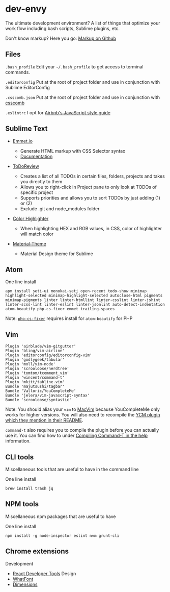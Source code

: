 dev-envy
========

The ultimate development environment? A list of things that optimize your work flow including bash scripts, Sublime plugins, etc.

Don't know markup? Here you go: <a href="https://help.github.com/articles/writing-on-github/" target="_blank">Markup on Github</a>

## Files
`.bash_profile` Edit your `~/.bash_profile` to get access to terminal commands.

`.editorconfig` Put at the root of project folder and use in conjunction with Sublime EditorConfig

`.csscomb.json` Put at the root of project folder and use in conjunction with [csscomb](http://csscomb.com/)

`.eslintrc` I opt for [Airbnb's JavaScript style guide](https://github.com/airbnb/javascript)

## Sublime Text

* <a href="https://github.com/sergeche/emmet-sublime" target="_blank">Emmet.io</a>
  * Generate HTML markup with CSS Selector syntax
  * <a href="http://docs.emmet.io/" target="_blank">Documentation</a>

* <a href="https://sublime.wbond.net/packages/TodoReview" target="_blank">ToDoReview</a>
  * Creates a list of all TODOs in certain files, folders, projects and takes you directly to them
  * Allows you to right-click in Project pane to only look at TODOs of specific project
  * Supports priorities and allows you to sort TODOs by just adding (1) or (2)
  * Exclude .git and node_modules folder

* <a href="https://github.com/Monnoroch/ColorHighlighter" target="_blank">Color Highlighter</a>
  * When highlighting HEX and RGB values, in CSS, color of highlighter will match color

* <a href="http://equinusocio.github.io/material-theme/" target="_blank">Material-Theme</a>
  * Material Design theme for Sublime

## Atom

One line install

```
apm install seti-ui monokai-seti open-recent todo-show minimap highlight-selected minimap-highlight-selected autoclose-html pigments minimap-pigments linter linter-htmllint linter-csslint linter-jshint linter-scss-lint linter-eslint linter-jsonlint auto-detect-indentation atom-beautify php-cs-fixer emmet trailing-spaces
```

Note: [`php-cs-fixer`](https://github.com/FriendsOfPHP/PHP-CS-Fixer) requires install for `atom-beautify` for PHP

## Vim

```
Plugin 'airblade/vim-gitgutter'
Plugin 'bling/vim-airline'
Plugin 'editorconfig/editorconfig-vim'
Plugin 'godlygeek/tabular'
Plugin 'moll/vim-node'
Plugin 'scrooloose/nerdtree'
Plugin 'tomtom/tcomment_vim'
Plugin 'wincent/command-t'
Plugin 'mkitt/tabline.vim'
Bundle 'majutsushi/tagbar'
Bundle 'Valloric/YouCompleteMe'
Bundle 'jelera/vim-javascript-syntax'
Bundle 'scrooloose/syntastic'
```

Note: You should alias your `vim` to [MacVim](https://github.com/macvim-dev/macvim) because YouCompleteMe only works for higher versions. You will also need to recompile the [YCM plugin which they mention in their README](https://github.com/Valloric/YouCompleteMe).

`command-t` also requires you to compile the plugin before you can actually use it. You can find how to under [Compiling Command-T in the help](https://github.com/wincent/command-t/blob/master/doc/command-t.txt) information.

## CLI tools

Miscellaneous tools that are useful to have in the command line

One line install

```
brew install trash jq
```

## NPM tools

Miscellaneous npm packages that are useful to have

One line install

```
npm install -g node-inspector eslint nvm grunt-cli
```

## Chrome extensions

Development
* <a href="https://chrome.google.com/webstore/detail/react-developer-tools/fmkadmapgofadopljbjfkapdkoienihi" target="_blank">React Developer Tools</a>
Design
* <a href="https://chrome.google.com/webstore/detail/whatfont/jabopobgcpjmedljpbcaablpmlmfcogm/related?hl=en" target="_blank">WhatFont</a>
* <a href="https://chrome.google.com/webstore/detail/dimensions/baocaagndhipibgklemoalmkljaimfdj?hl=en" target="_blank">Dimensions</a>
